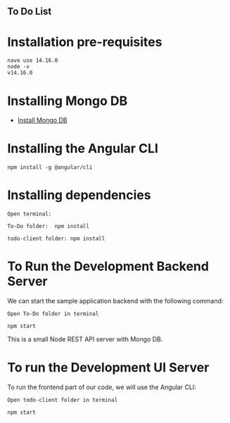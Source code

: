 ## To Do List

# Installation pre-requisites

    nave use 14.16.0
    node -v
    v14.16.0

# Installing Mongo DB

- [Install Mongo DB](https://docs.mongodb.com/manual/installation/)


# Installing the Angular CLI

    npm install -g @angular/cli


# Installing dependencies
    Open terminal:

    To-Do folder:  npm install

    todo-client folder: npm install


# To Run the Development Backend Server

We can start the sample application backend with the following command:
    
    Open To-Do folder in terminal

    npm start

This is a small Node REST API server with Mongo DB.


# To run the Development UI Server

To run the frontend part of our code, we will use the Angular CLI:

    Open todo-client folder in terminal

    npm start 
